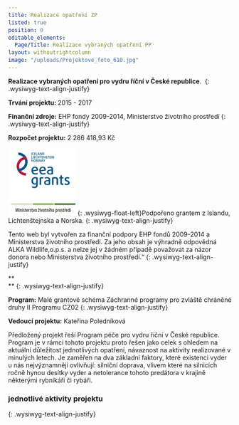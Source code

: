```yaml
---
title: Realizace opatření ZP
listed: true
position: 0
editable_elements:
  Page/Title: Realizace vybraných opatření PP
layout: withoutrightcolumn
image: "/uploads/Projektove_foto_610.jpg"
---
```

**Realizace vybraných opatření pro vydru říční v České republice**. 
{: .wysiwyg-text-align-justify}

<b>Trvání projektu: </b>2015 - 2017

**Finanční zdroje:** EHP fondy 2009-2014, Ministerstvo životního
prostředí
{: .wysiwyg-text-align-justify}

**Rozpočet projektu:** 2 286 418,93 Kč

![](/uploads/loga_mgs_stojato_mm.jpg){: .wysiwyg-float-left}Podpořeno
grantem z Islandu, Lichtenštejnska a Norska.
{: .wysiwyg-text-align-justify}

Tento web byl vytvořen za finanční podpory EHP fondů 2009-2014 a
Ministerstva životního prostředí. Za jeho obsah je výhradně odpovědná
ALKA Wildlife,o.p.s. a nelze jej v žádném případě považovat za názor
donora nebo Ministerstva životního prostředí.“
{: .wysiwyg-text-align-justify}

**  
**
{: .wysiwyg-text-align-justify}

**Program:** Malé grantové schéma Záchranné programy pro zvláště
chráněné druhy II Programu CZ02
{: .wysiwyg-text-align-justify}

**Vedoucí projektu:** Kateřina Poledníková

Předložený projekt řeší Program péče pro vydru říční v České republice.
Program je v rámci tohoto projektu proto řešen jako celek s ohledem na
aktuální důležitost jednotlivých opatření, návaznost na aktivity
realizované v minulých letech. Je zaměřen na dva základní faktory, které
existenci vyder u nás nejvýznamněji ovlivňují: silniční doprava, vlivem
které na silnicích ročně hynou desítky vyder a netolerance tohoto
predátora v krajině některými rybníkáři či rybáři.

### jednotlivé aktivity projektu  
 
{: .wysiwyg-text-align-justify}
